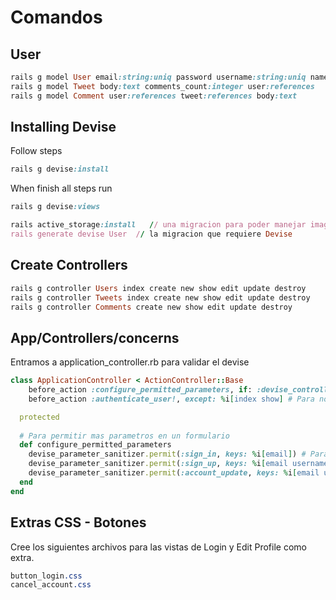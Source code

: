 # Comandos

## User

```rb
rails g model User email:string:uniq password username:string:uniq name avatar
rails g model Tweet body:text comments_count:integer user:references
rails g model Comment user:references tweet:references body:text
```

## Installing Devise

Follow steps

```rb
rails g devise:install
```

When finish all steps run

```rb
rails g devise:views
```

```rb
rails active_storage:install   // una migracion para poder manejar imagenes
rails generate devise User  // la migracion que requiere Devise 
```

## Create Controllers

```rb
rails g controller Users index create new show edit update destroy
rails g controller Tweets index create new show edit update destroy
rails g controller Comments create new show edit update destroy
```

## App/Controllers/concerns

Entramos a application_controller.rb para validar el devise

```rb
class ApplicationController < ActionController::Base
    before_action :configure_permitted_parameters, if: :devise_controller?
    before_action :authenticate_user!, except: %i[index show] # Para no permitir que un usuario pueda realizar cambios sin antes autenticarse

  protected
  
  # Para permitir mas parametros en un formulario
  def configure_permitted_parameters
    devise_parameter_sanitizer.permit(:sign_in, keys: %i[email]) # Para logear usuario.
    devise_parameter_sanitizer.permit(:sign_up, keys: %i[email username name avatar]) # Para crear un usuario.
    devise_parameter_sanitizer.permit(:account_update, keys: %i[email username name avatar]) # Para editar un usuario.
  end
end

```

## Extras CSS - Botones

Cree los siguientes archivos para las vistas de Login y Edit Profile como extra.

```css
button_login.css
cancel_account.css
```
